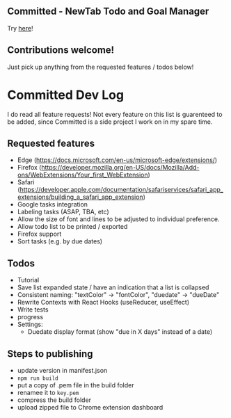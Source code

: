 ## Committed - NewTab Todo and Goal Manager
Try [here](https://chrome.google.com/webstore/detail/committed-newtab-todo-and/mffcogdacgpjnckjepacaicfliaocneb)!

## Contributions welcome!
Just pick up anything from the requested features / todos below!

# Committed Dev Log
I do read all feature requests! Not every feature on this list is guarenteed to be added, since Committed is a side project I work on in my spare time.

## Requested features
- Edge (https://docs.microsoft.com/en-us/microsoft-edge/extensions/)
- Firefox (https://developer.mozilla.org/en-US/docs/Mozilla/Add-ons/WebExtensions/Your_first_WebExtension)
- Safari (https://developer.apple.com/documentation/safariservices/safari_app_extensions/building_a_safari_app_extension)
- Google tasks integration
- Labeling tasks (ASAP, TBA, etc)
- Allow the size of font and lines to be adjusted to individual preference.
- Allow todo list to be printed / exported
- Firefox support
- Sort tasks (e.g. by due dates)

## Todos
- Tutorial
- Save list expanded state / have an indication that a list is collapsed
- Consistent naming: "textColor" -> "fontColor", "duedate" -> "dueDate"
- Rewrite Contexts with React Hooks (useReducer, useEffect)
- Write tests
- progress
- Settings:
  - Duedate display format (show "due in X days" instead of a date)

## Steps to publishing
- update version in manifest.json
- `npm run build`
- put a copy of .pem file in the build folder
- renamee it to `key.pem`
- compress the build folder
- upload zipped file to Chrome extension dashboard
